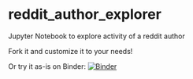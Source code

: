 # reddit_author_explorer
Jupyter Notebook to explore activity of a reddit author

Fork it and customize it to your needs!

Or try it as-is on Binder: [![Binder](https://mybinder.org/badge_logo.svg)](https://mybinder.org/v2/gh/maestromark55/reddit_author_explorer/master?urlpath=%2Fapps%2FReddit-Author-Viz.ipynb)

